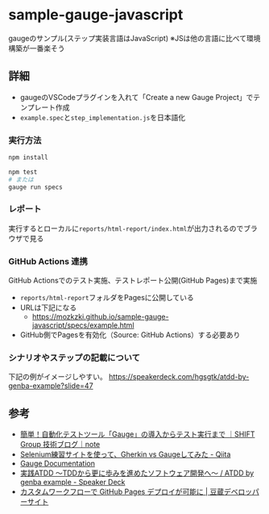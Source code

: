 # sample-gauge-javascript

gaugeのサンプル(ステップ実装言語はJavaScript)
※JSは他の言語に比べて環境構築が一番楽そう

## 詳細

- gaugeのVSCodeプラグインを入れて「Create a new Gauge Project」でテンプレート作成
- `example.spec`と`step_implementation.js`を日本語化

### 実行方法

```sh
npm install

npm test
# または
gauge run specs
```

### レポート

実行するとローカルに`reports/html-report/index.html`が出力されるのでブラウザで見る

### GitHub Actions 連携

GitHub Actionsでのテスト実施、テストレポート公開(GitHub Pages)まで実施

- `reports/html-report`フォルダをPagesに公開している
- URLは下記になる
  - <https://mozkzki.github.io/sample-gauge-javascript/specs/example.html>
- GitHub側でPagesを有効化（Source: GitHub Actions）する必要あり

### シナリオやステップの記載について

下記の例がイメージしやすい。
<https://speakerdeck.com/hgsgtk/atdd-by-genba-example?slide=47>

## 参考

- [簡単！自動化テストツール「Gauge」の導入からテスト実行まで ｜SHIFT Group 技術ブログ｜note](https://note.com/shift_tech/n/n8cfe237382a4)
- [Selenium練習サイトを使って、Gherkin vs Gaugeしてみた - Qiita](https://qiita.com/KazuhiroYoshino/items/876f59ce3b8c547ea8f9)
- [Gauge Documentation](https://docs.gauge.org/writing-specifications.html?os=macos&language=java&ide=vscode)
- [実践ATDD 〜TDDから更に歩みを進めたソフトウェア開発へ〜 / ATDD by genba example - Speaker Deck](https://speakerdeck.com/hgsgtk/atdd-by-genba-example)
- [カスタムワークフローで GitHub Pages デプロイが可能に | 豆蔵デベロッパーサイト](https://developer.mamezou-tech.com/blogs/2022/09/08/github-pages-new-deploy-method/)

